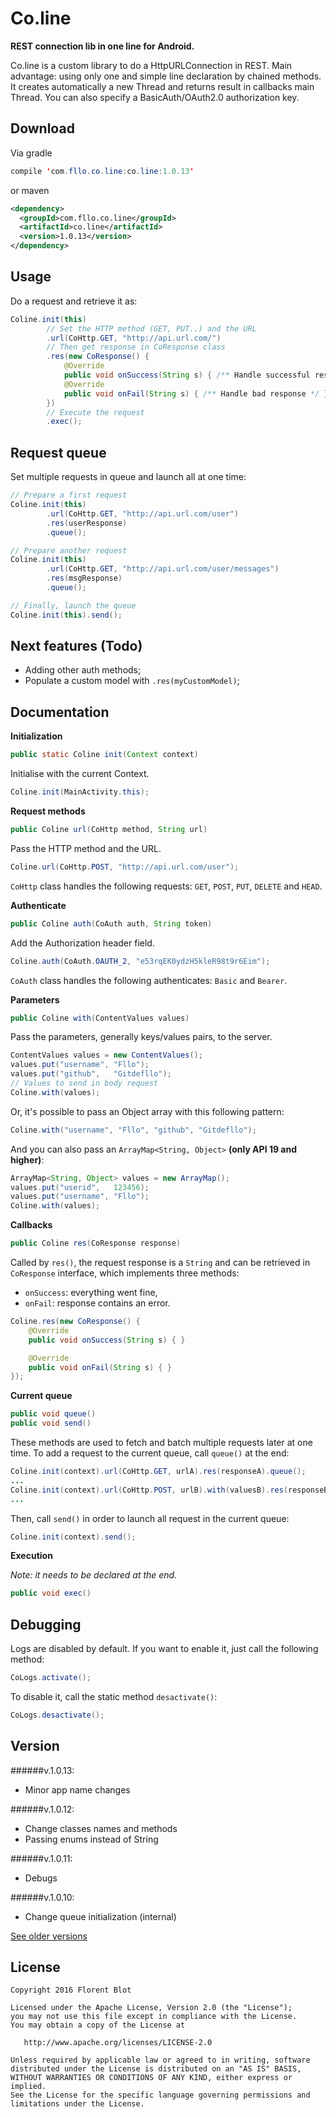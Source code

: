 Co.line
=======

**REST connection lib in one line for Android.**

Co.line is a custom library to do a HttpURLConnection in REST. Main advantage: using only one and simple line declaration by chained methods. It creates automatically a new Thread and returns result in callbacks main Thread. You can also specify a BasicAuth/OAuth2.0 authorization key.

Download
--------

Via gradle
```java
compile 'com.fllo.co.line:co.line:1.0.13'
```
or maven
```xml
<dependency>
  <groupId>com.fllo.co.line</groupId>
  <artifactId>co.line</artifactId>
  <version>1.0.13</version>
</dependency>
```

Usage
------

Do a request and retrieve it as:
```java
Coline.init(this)
        // Set the HTTP method (GET, PUT..) and the URL
        .url(CoHttp.GET, "http://api.url.com/")
        // Then get response in CoResponse class
        .res(new CoResponse() {
            @Override
            public void onSuccess(String s) { /** Handle successful response */ }
            @Override
            public void onFail(String s) { /** Handle bad response */ }
        })
        // Execute the request
        .exec();
```

Request queue
-------

Set multiple requests in queue and launch all at one time:
```java
// Prepare a first request
Coline.init(this)
        .url(CoHttp.GET, "http://api.url.com/user")
        .res(userResponse)
        .queue();

// Prepare another request
Coline.init(this)
        .url(CoHttp.GET, "http://api.url.com/user/messages")
        .res(msgResponse)
        .queue();

// Finally, launch the queue
Coline.init(this).send();
```

Next features (Todo)
-------

- Adding other auth methods;
- Populate a custom model with `.res(myCustomModel)`;

Documentation
-------

**Initialization**

```java
public static Coline init(Context context)
```
Initialise with the current Context.
```java
Coline.init(MainActivity.this);
```

**Request methods**

```java
public Coline url(CoHttp method, String url)
```
Pass the HTTP method and the URL.
```java
Coline.url(CoHttp.POST, "http://api.url.com/user");
```
`CoHttp` class handles the following requests: `GET`, `POST`, `PUT`, `DELETE` and `HEAD`.

**Authenticate**

```java
public Coline auth(CoAuth auth, String token)
```
Add the Authorization header field.
```java
Coline.auth(CoAuth.OAUTH_2, "e53rqEK0ydzH5kleR98t9r6Eim");
```
`CoAuth` class handles the following authenticates: `Basic` and `Bearer`.

**Parameters**

```java
public Coline with(ContentValues values)
```
Pass the parameters, generally keys/values pairs, to the server.
```java
ContentValues values = new ContentValues();
values.put("username", "Fllo");
values.put("github",   "Gitdefllo");
// Values to send in body request
Coline.with(values);
```
Or, it's possible to pass an Object array with this following pattern:  
```java
Coline.with("username", "Fllo", "github", "Gitdefllo");
```
And you can also pass an `ArrayMap<String, Object>` **(only API 19 and higher)**:
```java
ArrayMap<String, Object> values = new ArrayMap();
values.put("userid",   123456);
values.put("username", "Fllo");
Coline.with(values);
```

**Callbacks**

```java
public Coline res(CoResponse response)
```
Called by `res()`, the request response is a `String` and can be retrieved in `CoResponse` interface, which implements three methods:
- `onSuccess`: everything went fine,
- `onFail`: response contains an error.
```java
Coline.res(new CoResponse() {
    @Override
    public void onSuccess(String s) { }

    @Override
    public void onFail(String s) { }
});
```

**Current queue**

```java
public void queue()
public void send()
```
These methods are used to fetch and batch multiple requests later at one time.
To add a request to the current queue, call `queue()` at the end:
```java
Coline.init(context).url(CoHttp.GET, urlA).res(responseA).queue();
...
Coline.init(context).url(CoHttp.POST, urlB).with(valuesB).res(responseB).queue();
...
```
Then, call `send()` in order to launch all request in the current queue:
```java
Coline.init(context).send();
```

**Execution**

*Note: it needs to be declared at the end.*
```java
public void exec()
```

Debugging
---------

Logs are disabled by default. If you want to enable it, just call the following method:
```java
CoLogs.activate();
```
To disable it, call the static method `desactivate()`:
```java
CoLogs.desactivate();
```

Version  
-------

######v.1.0.13:
- Minor app name changes

######v.1.0.12:
- Change classes names and methods
- Passing enums instead of String

######v.1.0.11:
- Debugs

######v.1.0.10:
- Change queue initialization (internal)

<a href="https://github.com/Gitdefllo/Co.line/blob/master/VERSIONS.md">See older versions</a>

License
--------

    Copyright 2016 Florent Blot
    
    Licensed under the Apache License, Version 2.0 (the "License");
    you may not use this file except in compliance with the License.
    You may obtain a copy of the License at

       http://www.apache.org/licenses/LICENSE-2.0

    Unless required by applicable law or agreed to in writing, software
    distributed under the License is distributed on an "AS IS" BASIS,
    WITHOUT WARRANTIES OR CONDITIONS OF ANY KIND, either express or implied.
    See the License for the specific language governing permissions and
    limitations under the License.
